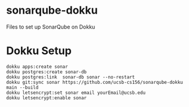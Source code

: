 # sonarqube-dokku
Files to set up SonarQube on Dokku


# Dokku Setup

```
dokku apps:create sonar
dokku postgres:create sonar-db
dokku postgres:link  sonar-db sonar --no-restart
dokku git:sync sonar https://github.com/ucsb-cs156/sonarqube-dokku main --build
dokku letsencrypt:set sonar email yourEmail@ucsb.edu
dokku letsencrypt:enable sonar
```
